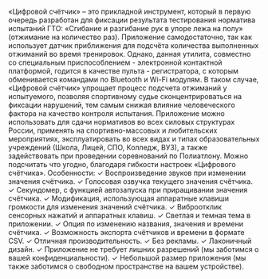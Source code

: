 «Цифровой счётчик» – это прикладной инструмент, который в первую очередь разработан для фиксации результата тестирования норматива испытаний ГТО: «Сгибание и разгибание рук в упоре лежа на полу» (отжимание на количество раз). Приложение самодостаточно, так как использует датчик приближения для подсчёта количества выполненных отжиманий во время тренировок. Однако, данная утилита, совместно со специальным приспособлением - электронной контактной платформой, годится в качестве пульта - регистратора, с которым обменивается командами по Bluetooth и Wi-Fi модулям. В таком случае, «Цифровой счётчик» упрощает процесс подсчета отжиманий у испытуемого, позволяя спортивному судье сконцентрироваться на фиксации нарушений, тем самым снижая влияние человеческого фактора на качество контроля испытания. Приложение можно использовать для сдачи нормативов во всех силовых структурах России, применять на спортивно-массовых и любительских мероприятиях, эксплуатировать во всех видах и типах образовательных учреждений (Школа, Лицей, СПО, Колледж, ВУЗ), а также задействовать при проведении соревнований по Полиатлону.
Можно подсчитать что угодно, благодаря гибкости настроек «Цифрового счётчика».
Особенности:
✓ Воспроизведение звуков при изменении значения счётчика.
✓ Голосовая озвучка текущего значения счётчика.
✓ Секундомер, с функцией автозапуска при приращивании значения счётчика.
✓ Модификация, использующая аппаратные клавиши громкости для изменения значений счётчика.
✓ Виброотклик сенсорных нажатий и аппаратных клавиш.
✓ Светлая и темная тема в приложении.
✓ Опция по изменению названия, значения и времени счётчика.
✓ Возможность экспорта счётчиков и времени в формате CSV.
✓ Отличная производительность.
✓ Без рекламы.
✓ Лаконичный дизайн.
✓ Приложение не требует лишних разрешений (мы заботимся о вашей конфиденциальности).
✓ Небольшой размер приложения (мы также заботимся о свободном пространстве на вашем устройстве).

